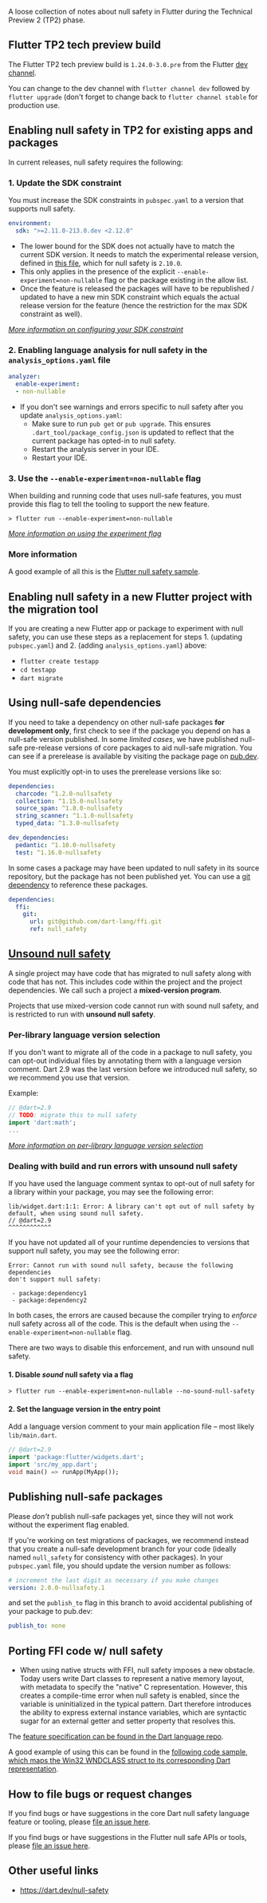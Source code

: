 A loose collection of notes about null safety in Flutter during the Technical Preview 2 (TP2) phase.

## Flutter TP2 tech preview build

The Flutter TP2 tech preview build is `1.24.0-3.0.pre` from the
Flutter [dev channel](https://github.com/flutter/flutter/wiki/Flutter-build-release-channels).

You can change to the dev channel with `flutter channel dev` followed by `flutter upgrade`
(don't forget to change back to `flutter channel stable` for production use.

## Enabling null safety in TP2 for existing apps and packages

In current releases, null safety requires the following:

### 1. Update the SDK constraint

You must increase the SDK constraints in `pubspec.yaml` to a version that
supports null safety.

```yaml
environment:
  sdk: ">=2.11.0-213.0.dev <2.12.0"
```

- The lower bound for the SDK does not actually have to match the current SDK version.
  It needs to match the experimental release version, defined in [this file](https://github.com/dart-lang/sdk/blob/master/tools/experimental_features.yaml), which for null safety is `2.10.0`. 
- This only applies in the presence of the explicit `--enable-experiment=non-nullable` flag or the package existing in the allow list. 
- Once the feature is released the packages will have to be republished / updated to have a new min SDK constraint which equals the actual release version for the feature (hence the restriction for the max SDK constraint as well).

_[More information on configuring your SDK constraint](https://dart.dev/null-safety#configure-the-sdk-version)_

### 2. Enabling language analysis for null safety in the `analysis_options.yaml` file

```yaml
analyzer:
  enable-experiment:
  - non-nullable
```

- If you don't see warnings and errors specific to null safety after you update `analysis_options.yaml`:
  - Make sure to run `pub get` or `pub upgrade`. This ensures `.dart_tool/package_config.json` is updated to reflect that the current package has opted-in to null safety.
  - Restart the analysis server in your IDE.
  - Restart your IDE.

### 3. Use the `--enable-experiment=non-nullable` flag

When building and running code that uses null-safe features, you must provide this flag to tell the tooling to support the new feature.

`> flutter run --enable-experiment=non-nullable`

_[More information on using the experiment flag](https://dart.dev/null-safety#pass-the-experiment-flag)_

[//]: # (More info link pending https://github.com/dart-lang/site-www/issues/2661)

### More information

A good example of all this is the [Flutter null safety sample](https://github.com/flutter/samples/tree/master/experimental/null_safety).

## Enabling null safety in a new Flutter project with the migration tool

If you are creating a new Flutter app or package to experiment with null safety, you can use these steps
as a replacement for steps 1. (updating `pubspec.yaml`) and 2. (adding `analysis_options.yaml`) above:

  - `flutter create testapp`
  - `cd testapp`
  - `dart migrate`

## Using null-safe dependencies

If you need to take a dependency on other null-safe packages **for development only**, first check to see if the package you depend on has a null-safe version published.
In some *limited cases*, we have published null-safe pre-release versions of core packages to aid null-safe migration.
You can see if a prerelease is available by visiting the package page on [pub.dev](https://pub.dev).

You must explicitly opt-in to uses the prerelease versions like so:

```yaml
dependencies:
  charcode: ^1.2.0-nullsafety
  collection: ^1.15.0-nullsafety
  source_span: ^1.8.0-nullsafety
  string_scanner: ^1.1.0-nullsafety
  typed_data: ^1.3.0-nullsafety

dev_dependencies:
  pedantic: ^1.10.0-nullsafety
  test: ^1.16.0-nullsafety
```

In some cases a package may have been updated to null safety in its source repository, but the package has not been published yet.
You can use a [git dependency](https://dart.dev/tools/pub/dependencies#git-packages) to reference these packages.

```yaml
dependencies:
  ffi:
    git:
      url: git@github.com/dart-lang/ffi.git
      ref: null_safety
```

## [Unsound null safety](#unsound-null-safety) 

A single project may have code that has migrated to null safety along with code that has not.
This includes code within the project and the project dependencies.
We call such a project a **mixed-version program**.

Projects that use mixed-version code cannot run with sound null safety,
and is restricted to run with **unsound null safety**.

### Per-library language version selection

If you don't want to migrate all of the code in a package to null safety, you can opt-out individual files by annotating them with a language version comment. Dart 2.9 was the last version before we introduced null safety, so we recommend you use that version.

Example:

```dart
// @dart=2.9
// TODO: migrate this to null safety
import 'dart:math';
...
```

_[More information on per-library language version selection](https://dart.dev/guides/language/evolution#per-library-language-version-selection)_

### Dealing with build and run errors with unsound null safety

If you have used the language comment syntax to opt-out of null safety for a library within your package, you may see the following error:

```
lib/widget.dart:1:1: Error: A library can't opt out of null safety by default, when using sound null safety.
// @dart=2.9
^^^^^^^^^^^^
```

If you have not updated all of your runtime dependencies to versions that support null safety, you may see the following error:

```
Error: Cannot run with sound null safety, because the following dependencies
don't support null safety:

 - package:dependency1
 - package:dependency2
```

In both cases, the errors are caused because the compiler trying to _enforce_ null safety across all of the code. This is the default when using the `--enable-experiment=non-nullable` flag.

There are two ways to disable this enforcement, and run with unsound null safety.

#### 1. Disable _sound_ null safety via a flag

```
> flutter run --enable-experiment=non-nullable --no-sound-null-safety
```

#### 2. Set the language version in the entry point

Add a language version comment to your main application file – most likely `lib/main.dart`.

```dart
// @dart=2.9
import 'package:flutter/widgets.dart';
import 'src/my_app.dart';
void main() => runApp(MyApp());
```

## Publishing null-safe packages

Please *don't* publish null-safe packages yet, since they will not work without the experiment flag enabled. 

If you're working on test migrations of packages, we recommend instead that you create a null-safe development branch for your code (ideally named `null_safety` for consistency with other packages). In your `pubspec.yaml` file, you should update the version number as follows:

```yaml
# increment the last digit as necessary if you make changes
version: 2.0.0-nullsafety.1
```

and set the `publish_to` flag in this branch to avoid accidental publishing of your package to pub.dev:

```yaml
publish_to: none
```

## Porting FFI code w/ null safety

- When using native structs with FFI, null safety imposes a new obstacle. Today users write Dart classes to represent a native memory layout, with metadata to specify the "native" C representation. However, this creates a compile-time error when null safety is enabled, since the variable is uninitialized in the typical pattern. Dart therefore introduces the ability to express external instance variables, which are syntactic sugar for an external getter and setter property that resolves this.

The [feature specification can be found in the Dart language repo](https://github.com/dart-lang/language/blob/master/accepted/future-releases/abstract-external-fields/feature-specification.md).

A good example of using this can be found in the [following code sample, which maps the Win32 WNDCLASS struct to its corresponding Dart representation](https://github.com/timsneath/win32/blob/5f00efbe88bfa010c7afb006df0fe0dea749b06c/lib/src/structs.dart#L35).

## How to file bugs or request changes

If you find bugs or have suggestions in the core Dart null safety language feature or tooling, please [file an issue here](https://github.com/dart-lang/sdk/issues/new?title=Null%20safety%20feedback:%20[issue%20summary]&labels=NNBD&body=Describe%20the%20issue%20or%20potential%20improvement%20in%20detail%20here).

If you find bugs or have suggestions in the Flutter null safe APIs or tools, please [file an issue here](https://github.com/flutter/flutter/issues/new?title=Null%20safety%20feedback:%20[issue%20summary]&labels=a%3A%20null-safety&body=Describe%20the%20issue%20or%20potential%20improvement%20in%20detail%20here).

## Other useful links

 - https://dart.dev/null-safety